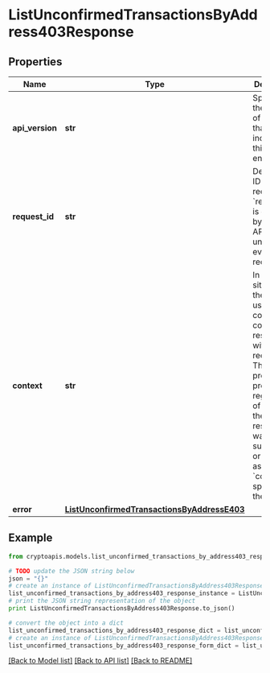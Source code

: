 # ListUnconfirmedTransactionsByAddress403Response


## Properties
Name | Type | Description | Notes
------------ | ------------- | ------------- | -------------
**api_version** | **str** | Specifies the version of the API that incorporates this endpoint. | 
**request_id** | **str** | Defines the ID of the request. The &#x60;requestId&#x60; is generated by Crypto APIs and it&#39;s unique for every request. | 
**context** | **str** | In batch situations the user can use the context to correlate responses with requests. This property is present regardless of whether the response was successful or returned as an error. &#x60;context&#x60; is specified by the user. | [optional] 
**error** | [**ListUnconfirmedTransactionsByAddressE403**](ListUnconfirmedTransactionsByAddressE403.md) |  | 

## Example

```python
from cryptoapis.models.list_unconfirmed_transactions_by_address403_response import ListUnconfirmedTransactionsByAddress403Response

# TODO update the JSON string below
json = "{}"
# create an instance of ListUnconfirmedTransactionsByAddress403Response from a JSON string
list_unconfirmed_transactions_by_address403_response_instance = ListUnconfirmedTransactionsByAddress403Response.from_json(json)
# print the JSON string representation of the object
print ListUnconfirmedTransactionsByAddress403Response.to_json()

# convert the object into a dict
list_unconfirmed_transactions_by_address403_response_dict = list_unconfirmed_transactions_by_address403_response_instance.to_dict()
# create an instance of ListUnconfirmedTransactionsByAddress403Response from a dict
list_unconfirmed_transactions_by_address403_response_form_dict = list_unconfirmed_transactions_by_address403_response.from_dict(list_unconfirmed_transactions_by_address403_response_dict)
```
[[Back to Model list]](../README.md#documentation-for-models) [[Back to API list]](../README.md#documentation-for-api-endpoints) [[Back to README]](../README.md)


